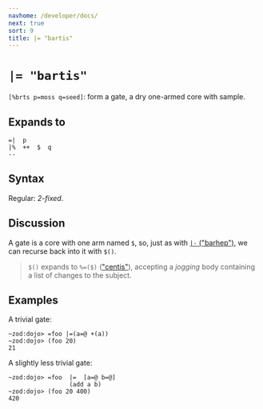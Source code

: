 ```yaml
---
navhome: /developer/docs/
next: true
sort: 9
title: |= "bartis"
---
```


# `|= "bartis"` 

`[%brts p=moss q=seed]`: form a gate, a dry one-armed core with sample.

## Expands to

```
=|  p
|%  ++  $  q
--
```

## Syntax

Regular: *2-fixed*.

## Discussion

A gate is a core with one arm named `$`, so, just as with 
[`|-` ("barhep")](../hep), we can recurse back into it with `$()`.

> `$()` expands to `%=($)` (["centis"](../../cen/tis)), accepting 
> a *jogging* body containing a list of changes to the subject.

## Examples

A trivial gate:

```
~zod:dojo> =foo |=(a=@ +(a))
~zod:dojo> (foo 20)
21
```

A slightly less trivial gate:

```
~zod:dojo> =foo  |=  [a=@ b=@]
                 (add a b)
~zod:dojo> (foo 20 400)
420
```
